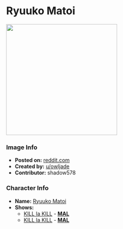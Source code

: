 # Ryuuko Matoi

<img src="https://raw.githubusercontent.com/shadow578/Project-Padoru/master/Padoru/kill-la-kill-ryuuko-matoi.png" height="300">

### Image Info
* **Posted on:**     [reddit.com](https://www.reddit.com/r/KillLaKill/comments/a1w2yy/im_not_sure_if_this_is_allowed_but_i_made_best/)
* **Created by:**    [u/owljade](https://github.com/shadow578/Project-Padoru/blob/master/table-of-contents/creators/uowljade.md)
* **Contributor:**   shadow578

### Character Info
* **Name:**   [Ryuuko Matoi](https://myanimelist.net/character/83797)
* **Shows:**
  * [KILL la KILL](https://github.com/shadow578/Project-Padoru/blob/master/table-of-contents/shows/KILLlaKILL.md) - [__MAL__](https://myanimelist.net/anime/18679/Kill_la_Kill)
  * [KILL la KILL](https://github.com/shadow578/Project-Padoru/blob/master/table-of-contents/shows/KILLlaKILL.md) - [__MAL__](https://myanimelist.net/manga/58391/Kill_la_Kill)


